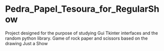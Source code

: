 # Pedra_Papel_Tesoura_for_RegularShow
Project designed for the purpose of studying Gui Tkinter interfaces and the random python library. Game of rock paper and scissors based on the drawing Just a Show
